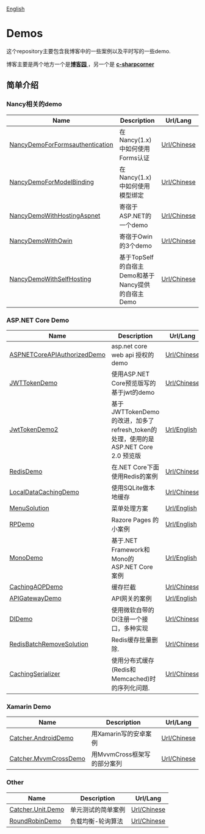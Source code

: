 [English](./README.md)

# Demos

这个repository主要包含我博客中的一些案例以及平时写的一些demo.

博客主要是两个地方一个是[**博客园** ](https://www.cnblogs.com/catcher1994) ，另一个是 [**c-sharpcorner**](http://www.c-sharpcorner.com/members/catcher-wong)   

## 简单介绍

### Nancy相关的demo


| Name | Description | Url/Lang  |
|--------- |------------- |---------|
| [NancyDemoForFormsauthentication](https://github.com/catcherwong/Demos/tree/master/src/NancyDemoForFormsauthentication) |  在Nancy(1.x)中如何使用Forms认证 |[Url/Chinese](http://www.cnblogs.com/catcher1994/p/5195387.html)
| [NancyDemoForModelBinding](https://github.com/catcherwong/Demos/tree/master/src/NancyDemoForModelBinding) |  在Nancy(1.x)中如何使用模型绑定 |[Url/Chinese](http://www.cnblogs.com/catcher1994/p/5181663.html)
| [NancyDemoWithHostingAspnet](https://github.com/catcherwong/Demos/tree/master/src/NancyDemoWithHostingAspnet) |  寄宿于ASP.NET的一个demo  |[Url/Chinese](http://www.cnblogs.com/catcher1994/p/5145173.html)
| [NancyDemoWithOwin](https://github.com/catcherwong/Demos/tree/master/src/NancyDemoWithOwin) |  寄宿于Owin的3个demo   |[Url/Chinese](http://www.cnblogs.com/catcher1994/p/5154913.html)
| [NancyDemoWithSelfHosting](https://github.com/catcherwong/Demos/tree/master/src/NancyDemoWithSelfHosting) |  基于TopSelf的自宿主Demo和基于Nancy提供的自宿主Demo |[Url/Chinese](http://www.cnblogs.com/catcher1994/p/5155082.html)
    
### ASP.NET Core Demo


| Name | Description | Url/Lang  |
|--------- |------------- |---------|
| [ASPNETCoreAPIAuthorizedDemo](https://github.com/catcherwong/Demos/tree/master/src/ASPNETCoreAPIAuthorizedDemo) |  asp.net core web api 授权的demo |[Url/Chinese](http://www.cnblogs.com/catcher1994/p/6021046.html)
| [JWTTokenDemo](https://github.com/catcherwong/Demos/tree/master/src/JWTTokenDemo) |   使用ASP.NET Core预览版写的基于jwt的demo |[Url/Chinese](http://www.cnblogs.com/catcher1994/p/6057484.html)
| [JwtTokenDemo2](https://github.com/catcherwong/Demos/tree/master/src/JwtTokenDemo2) |  基于JWTTokenDemo的改进，加多了refresh_token的处理，使用的是ASP.NET Core 2.0 预览版         |[Url/English](http://www.c-sharpcorner.com/article/handle-refresh-token-using-asp-net-core-2-0-and-json-web-token/)
| [RedisDemo](https://github.com/catcherwong/Demos/tree/master/src/RedisDemo) |  在.NET Core下面使用Redis的案例   |[Url/Chinese](http://www.cnblogs.com/catcher1994/p/5934931.html)
| [LocalDataCachingDemo](https://github.com/catcherwong/Demos/tree/master/src/LocalDataCachingDemo) |   使用SQLite做本地缓存  |[Url/Chinese](http://www.cnblogs.com/catcher1994/p/7635133.html)
| [MenuSolution](https://github.com/catcherwong/Demos/tree/master/src/MenuSolutions) |  菜单处理方案  |[Url/English](http://www.c-sharpcorner.com/article/solutions-for-menu-in-asp-net-core/)
| [RPDemo](https://github.com/catcherwong/Demos/tree/master/src/RPDemo) |  Razore Pages 的小案例  |[Url/English](http://www.c-sharpcorner.com/article/building-a-simple-web-app-using-razor-pages/)
| [MonoDemo](https://github.com/catcherwong/Demos/tree/master/src/MonoDemo) |  基于.NET Framework和Mono的ASP.NET Core 案例    |[Url/English](http://www.c-sharpcorner.com/article/running-asp-net-core-2-0-via-mono/)
| [CachingAOPDemo](https://github.com/catcherwong/Demos/tree/master/src/CachingAOPDemo) |  缓存拦截 |[Url/Chinese](http://www.cnblogs.com/catcher1994/p/7788890.html)
| [APIGatewayDemo](https://github.com/catcherwong/Demos/tree/master/src/APIGatewayDemo) |  API网关的案例 |[Url/English](http://www.c-sharpcorner.com/article/building-api-gateway-using-ocelot-in-asp-net-core/)      
|[DIDemo](https://github.com/catcherwong/Demos/tree/master/src/DIDemo) | 使用微软自带的DI注册一个接口，多种实现  |[Url/Chinese](http://www.cnblogs.com/catcher1994/p/handle-multi-implementations-with-same-interface-in-dotnet-core.html)  
| [RedisBatchRemoveSolution](https://github.com/catcherwong/Demos/tree/master/src/RedisBatchRemoveSolution) |  Redis缓存批量删除. |[Url/Chinese](http://www.cnblogs.com/catcher1994/p/8469366.html)  
| [CachingSerializer](https://github.com/catcherwong/Demos/tree/master/src/CachingSerializer) |  使用分布式缓存(Redis和Memcached)时的序列化问题. |[Url/Chinese](https://www.cnblogs.com/catcher1994/p/8543711.html)  

### Xamarin Demo


| Name | Description | Url/Lang  |
|--------- |------------- |---------|
| [Catcher.AndroidDemo](https://github.com/catcherwong/Demos/tree/master/src/Catcher.AndroidDemo) |  用Xamarin写的安卓案例 |[Url/Chinese](http://www.cnblogs.com/catcher1994/category/819314.html)
| [Catcher.MvvmCrossDemo](https://github.com/catcherwong/Demos/tree/master/src/Catcher.MvvmCrossDemo) |  用MvvmCross框架写的部分案列 |[Url/Chinese](http://www.cnblogs.com/catcher1994/category/819314.html)

### Other


| Name | Description | Url/Lang  |
|--------- |------------- |---------|
| [Catcher.Unit.Demo](https://github.com/catcherwong/Demos/tree/master/src/Catcher.Unit.Demo) |  单元测试的简单案例 |[Url/Chinese](http://www.cnblogs.com/catcher1994/p/5498530.html)
| [RoundRobinDemo](https://github.com/catcherwong/Demos/tree/master/src/RoundRobinDemo) |  负载均衡-轮询算法 |[Url/Chinese](http://www.cnblogs.com/catcher1994/p/simple_roundrobin.html)


    
